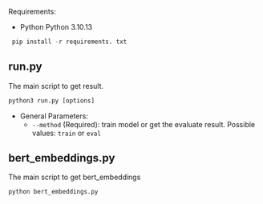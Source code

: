 Requirements:
* Python Python 3.10.13
```python
 pip install -r requirements. txt
```

## run.py 

 The main script to get result.

```python
python3 run.py [options] 
```

* General Parameters:
  * `--method` (Required): train model or get the evaluate result. Possible values: `train` or `eval`

## bert_embeddings.py 

 The main script to get bert_embeddings

```python
python bert_embeddings.py 
```


